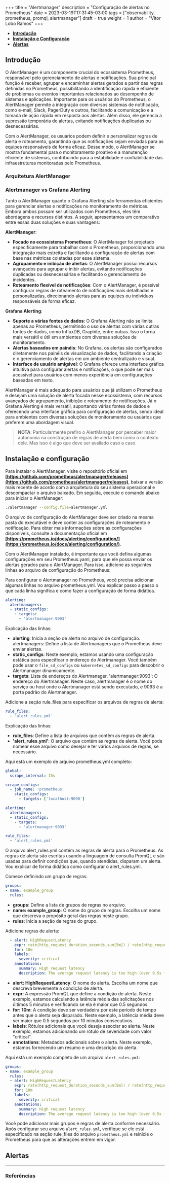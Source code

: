 +++
title = "Alertmanager"
description = "Configuração de alertas no Prometheus"
date = 2023-03-19T17:31:45-03:00
tags = ["observability, prometheus, promql, alertmanager"]
draft = true
weight = 1
author = "Vitor Lobo Ramos"
+++

* **[Introdução](#introdução)**
* **[Instalação e Configuração](#instalação-e-configuração)**
* **[Alertas](#alertas)**

## Introdução

O AlertManager é um componente crucial do ecossistema Prometheus, responsável pelo gerenciamento de alertas e notificações. Sua principal função é receber, agrupar e encaminhar alertas gerados a partir das regras definidas no Prometheus, possibilitando a identificação rápida e eficiente de problemas ou eventos importantes relacionados ao desempenho de sistemas e aplicações. Importante para os usuários do Prometheus, o AlertManager permite a integração com diversos sistemas de notificação, como e-mail, Slack, PagerDuty e outros, facilitando a comunicação e a tomada de ação rápida em resposta aos alertas. Além disso, ele gerencia a supressão temporária de alertas, evitando notificações duplicadas ou desnecessárias.

Com o AlertManager, os usuários podem definir e personalizar regras de alerta e roteamento, garantindo que as notificações sejam enviadas para as equipes responsáveis de forma eficaz. Desse modo, o AlertManager se mostra fundamental para o monitoramento proativo e a manutenção eficiente de sistemas, contribuindo para a estabilidade e confiabilidade das infraestruturas monitoradas pelo Prometheus.

### Arquitetura AlertManager



### Alertmanager vs Grafana Alerting

Tanto o AlertManager quanto o Grafana Alerting são ferramentas eficientes para gerenciar alertas e notificações no monitoramento de métricas. Embora ambos possam ser utilizados com Prometheus, eles têm abordagens e recursos distintos. A seguir, apresentamos um comparativo entre essas duas soluções e suas vantagens:

**AlertManager**:

* **Focado no ecossistema Prometheus**: O AlertManager foi projetado especificamente para trabalhar com o Prometheus, proporcionando uma integração mais estreita e facilitando a configuração de alertas com base nas métricas coletadas por esse sistema.
* **Agrupamento e inibição de alertas**: O AlertManager possui recursos avançados para agrupar e inibir alertas, evitando notificações duplicadas ou desnecessárias e facilitando o gerenciamento de incidentes.
* **Roteamento flexível de notificações**: Com o AlertManager, é possível configurar regras de roteamento de notificações mais detalhadas e personalizadas, direcionando alertas para as equipes ou indivíduos responsáveis de forma eficaz.

**Grafana Alerting**:

* **Suporte a várias fontes de dados**: O Grafana Alerting não se limita apenas ao Prometheus, permitindo o uso de alertas com várias outras fontes de dados, como InfluxDB, Graphite, entre outras. Isso o torna mais versátil e útil em ambientes com diversas soluções de monitoramento.
* **Alertas baseados em painéis**: No Grafana, os alertas são configurados diretamente nos painéis de visualização de dados, facilitando a criação e o gerenciamento de alertas em um ambiente centralizado e visual.
* **Interface de usuário amigável**: O Grafana oferece uma interface gráfica intuitiva para configurar alertas e notificações, o que pode ser mais acessível para usuários com menos experiência em configurações baseadas em texto.

AlertManager é mais adequado para usuários que já utilizam o Prometheus e desejam uma solução de alerta focada nesse ecossistema, com recursos avançados de agrupamento, inibição e roteamento de notificações. Já o Grafana Alerting é mais versátil, suportando várias fontes de dados e oferecendo uma interface gráfica para configuração de alertas, sendo ideal para ambientes com diversas soluções de monitoramento ou usuários que preferem uma abordagem visual. 

> **NOTA**: Particularmente prefiro o AlertManager por perceber maior autonomia na construção de regras de alerta bem como o contexto dele. Mas isso é algo que deve ser avaliado caso a caso.

## Instalação e configuração

Para instalar o AlertManager, visite o repositório oficial em **[https://github.com/prometheus/alertmanager/releases](https://github.com/prometheus/alertmanager/releases)**, baixar a versão mais recente de acordo com a arquitetura do seu sistema operacional e descompactar o arquivo baixado. Em seguida, execute o comando abaixo para iniciar o AlertManager:

```bash
./alertmanager --config.file=alertmanager.yml
```
O arquivo de configuração do AlertManager deve ser criado na mesma pasta do executável e deve conter as configurações de roteamento e notificação. Para obter mais informações sobre as configurações disponíveis, consulte a documentação oficial em **[https://prometheus.io/docs/alerting/configuration/](https://prometheus.io/docs/alerting/configuration/)**.

Com o AlertManager instalado, é importante que você defina algumas configurações em seu Prometheus.yaml, para que ele possa enviar os alertas gerados para o AlertManager. Para isso, adicione as seguintes linhas ao arquivo de configuração do Prometheus:

Para configurar o Alertmanager no Prometheus, você precisa adicionar algumas linhas no arquivo prometheus.yml. Vou explicar passo a passo o que cada linha significa e como fazer a configuração de forma didática.

```yaml
alerting:
  alertmanagers:
  - static_configs:
    - targets:
      - 'alertmanager:9093'
```

Explicação das linhas:

* **alerting**: Inicia a seção de alerta no arquivo de configuração.
    alertmanagers: Define a lista de Alertmanagers que o Prometheus deve enviar alertas.
* **static_configs**: Neste exemplo, estamos usando uma configuração estática para especificar o endereço do Alertmanager. Você também pode usar o `file_sd_configs` ou `kubernetes_sd_configs` para descobrir o Alertmanager dinamicamente.
* **targets**: Lista de endereços do Alertmanager.
    'alertmanager:9093': O endereço do Alertmanager. Neste caso, alertmanager é o nome do serviço ou host onde o Alertmanager está sendo executado, e 9093 é a porta padrão do Alertmanager.

Adicione a seção rule_files para especificar os arquivos de regras de alerta:

```yaml
rule_files:
  - 'alert_rules.yml'
```

Explicação das linhas:

* **rule_files**: Define a lista de arquivos que contêm as regras de alerta.
* **'alert_rules.yml'**: O arquivo que contém as regras de alerta. Você pode nomear esse arquivo como desejar e ter vários arquivos de regras, se necessário.

Aqui está um exemplo de arquivo prometheus.yml completo:

```yaml
global:
  scrape_interval: 15s

scrape_configs:
  - job_name: 'prometheus'
    static_configs:
      - targets: ['localhost:9090']

alerting:
  alertmanagers:
  - static_configs:
    - targets:
      - 'alertmanager:9093'

rule_files:
  - 'alert_rules.yml'
```

O arquivo alert_rules.yml contém as regras de alerta para o Prometheus. As regras de alerta são escritas usando a linguagem de consulta PromQL e são usadas para definir condições que, quando atendidas, disparam um alerta. Vou explicar de forma didática como configurar o alert_rules.yml.

Comece definindo um grupo de regras:

```yaml
groups:
- name: example_group
  rules:
```

* **groups**: Define a lista de grupos de regras no arquivo.
* **name: example_group**: O nome do grupo de regras. Escolha um nome que descreva o propósito geral das regras neste grupo.
* **rules**: Inicia a seção de regras do grupo.

Adicione regras de alerta:

```yaml
  - alert: HighRequestLatency
    expr: rate(http_request_duration_seconds_sum[5m]) / rate(http_request_duration_seconds_count[5m]) > 0.5
    for: 10m
    labels:
      severity: critical
    annotations:
      summary: High request latency
      description: The average request latency is too high (over 0.5s for the last 10 minutes).
```

* **alert: HighRequestLatency**: O nome do alerta. Escolha um nome que descreva brevemente a condição de alerta.
* **expr**: A expressão PromQL que define a condição de alerta. Neste exemplo, estamos calculando a latência média das solicitações nos últimos 5 minutos e verificando se ela é maior que 0.5 segundos.
* **for: 10m**: A condição deve ser verdadeira por este período de tempo antes que o alerta seja disparado. Neste exemplo, a latência média deve ser maior que 0.5 segundos por 10 minutos consecutivos.
* **labels**: Rótulos adicionais que você deseja associar ao alerta. Neste exemplo, estamos adicionando um rótulo de severidade com valor "critical".
* **annotations**: Metadados adicionais sobre o alerta. Neste exemplo, estamos fornecendo um resumo e uma descrição do alerta.

Aqui está um exemplo completo de um arquivo `alert_rules.yml`:

```yaml
groups:
- name: example_group
  rules:
  - alert: HighRequestLatency
    expr: rate(http_request_duration_seconds_sum[5m]) / rate(http_request_duration_seconds_count[5m]) > 0.5
    for: 10m
    labels:
      severity: critical
    annotations:
      summary: High request latency
      description: The average request latency is too high (over 0.5s for the last 10 minutes).
```

Você pode adicionar mais grupos e regras de alerta conforme necessário. Após configurar seu arquivo `alert_rules.yml`, verifique se ele está especificado na seção rule_files do arquivo `prometheus.yml` e reinicie o Prometheus para que as alterações entrem em vigor.


## Alertas

---

### Referências